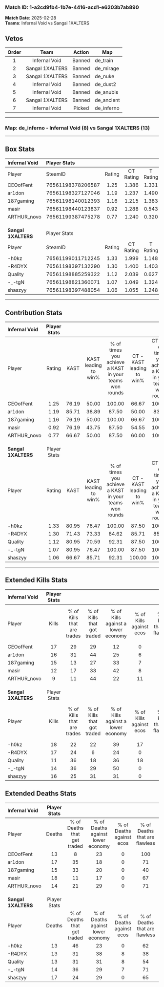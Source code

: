 ### Match ID: 1-a2cd9fb4-1b7e-4416-acd1-e6203b7ab890  
**Match Date**: 2025-02-28  
**Teams**: Infernal Void vs Sangal 1XALTERS  

## Vetos  

| Order | Team | Action | Map |
| :---: | :--: | :----: | --- |
| 1 | Infernal Void | Banned | de_train |
| 2 | Sangal 1XALTERS | Banned | de_mirage |
| 3 | Sangal 1XALTERS | Banned | de_nuke |
| 4 | Infernal Void | Banned | de_dust2 |
| 5 | Infernal Void | Banned | de_anubis |
| 6 | Sangal 1XALTERS | Banned | de_ancient |
| 7 | Infernal Void | Picked | de_inferno |

---  

### **Map**: de_inferno - Infernal Void (8) vs Sangal 1XALTERS (13)  
---  

## Box Stats  

| **Infernal Void**   | Player Stats      |        |           |          |       |      |       |         |        |      |     |
| :- | :- | :-: | :-: | :-: | :-: | :-: | :-: | :-: | :-: | :-: | :-: |
| Player              | SteamID           | Rating | CT Rating | T Rating | KAST  | ADR  | Kills | Assists | Deaths | K/D  | HS% |
| CEOofFent           | 76561198378206587 |  1.25  |   1.386   |  1.331   | 76.19 | 78.1 |  17   |    3    |   13   | 1.31 | 47  |
| ar1don              | 76561198327127046 |  1.19  |   1.237   |  1.490   | 85.71 | 78.8 |  16   |    5    |   17   | 0.94 | 62  |
| 187gaming           | 76561198140012393 |  1.16  |   1.215   |  1.383   | 76.19 | 87.8 |  15   |    5    |   15   | 1.00 | 66  |
| masir               | 76561198440123837 |  0.92  |   1.288   |  0.543   | 76.19 | 73.4 |  12   |    6    |   18   | 0.67 | 41  |
| ARTHUR_novo         | 76561199387475278 |  0.77  |   1.240   |  0.320   | 66.67 | 58.5 |   9   |    4    |   14   | 0.64 | 11  |
|                     |                   |        |           |          |       |      |       |         |        |      |     |
|                     |                   |        |           |          |       |      |       |         |        |      |     |
|                     |                   |        |           |          |       |      |       |         |        |      |     |
| **Sangal 1XALTERS** | Player Stats      |        |           |          |       |      |       |         |        |      |     |
| Player              | SteamID           | Rating | CT Rating | T Rating | KAST  | ADR  | Kills | Assists | Deaths | K/D  | HS% |
| -h0kz               | 76561199011712245 |  1.33  |   1.999   |  1.148   | 80.95 | 78.1 |  18   |    4    |   13   | 1.38 | 44  |
| -R4DYX              | 76561198397132290 |  1.30  |   1.400   |  1.403   | 71.43 | 99.7 |  17   |    6    |   13   | 1.31 | 52  |
| Quality             | 76561198885259322 |  1.12  |   2.039   |  0.627   | 80.95 | 87.1 |  11   |   14    |   13   | 0.85 | 63  |
| -_-tgN              | 76561198821360071 |  1.07  |   1.049   |  1.324   | 80.95 | 54.1 |  14   |    6    |   14   | 1.00 | 92  |
| shaszyy             | 76561198397488054 |  1.06  |   1.055   |  1.248   | 66.67 | 85.5 |  16   |    3    |   17   | 0.94 | 56  |
---  

## Contribution Stats  

| **Infernal Void**   | Player Stats |       |                      |                                                        |                           |                                                             |                          |                                                            |
| :- | :-: | :-: | :-: | :-: | :-: | :-: | :-: | :-: |
| Player              |    Rating    | KAST  | KAST leading to win% | % of times you achieve a KAST in your teams won rounds | CT - KAST leading to win% | CT - % of times you achieve a KAST in your teams won rounds | T - KAST leading to win% | T - % of times you achieve a KAST in your teams won rounds |
| CEOofFent           |     1.25     | 76.19 |        50.00         |                         100.00                         |           66.67           |                           100.00                            |          28.57           |                           100.00                           |
| ar1don              |     1.19     | 85.71 |        38.89         |                         87.50                          |           50.00           |                            83.33                            |          25.00           |                           100.00                           |
| 187gaming           |     1.16     | 76.19 |        50.00         |                         100.00                         |           66.67           |                           100.00                            |          28.57           |                           100.00                           |
| masir               |     0.92     | 76.19 |        43.75         |                         87.50                          |           54.55           |                           100.00                            |          20.00           |                           50.00                            |
| ARTHUR_novo         |     0.77     | 66.67 |        50.00         |                         87.50                          |           60.00           |                           100.00                            |          25.00           |                           50.00                            |
|                     |              |       |                      |                                                        |                           |                                                             |                          |                                                            |
|                     |              |       |                      |                                                        |                           |                                                             |                          |                                                            |
|                     |              |       |                      |                                                        |                           |                                                             |                          |                                                            |
| **Sangal 1XALTERS** | Player Stats |       |                      |                                                        |                           |                                                             |                          |                                                            |
| Player              |    Rating    | KAST  | KAST leading to win% | % of times you achieve a KAST in your teams won rounds | CT - KAST leading to win% | CT - % of times you achieve a KAST in your teams won rounds | T - KAST leading to win% | T - % of times you achieve a KAST in your teams won rounds |
| -h0kz               |     1.33     | 80.95 |        76.47         |                         100.00                         |           87.50           |                           100.00                            |          66.67           |                           100.00                           |
| -R4DYX              |     1.30     | 71.43 |        73.33         |                         84.62                          |           85.71           |                            85.71                            |          62.50           |                           83.33                            |
| Quality             |     1.12     | 80.95 |        70.59         |                         92.31                          |           87.50           |                           100.00                            |          55.56           |                           83.33                            |
| -_-tgN              |     1.07     | 80.95 |        76.47         |                         100.00                         |           87.50           |                           100.00                            |          66.67           |                           100.00                           |
| shaszyy             |     1.06     | 66.67 |        85.71         |                         92.31                          |          100.00           |                           100.00                            |          71.43           |                           83.33                            |
---  

## Extended Kills Stats  

| **Infernal Void**   | Player Stats |                            |                            |                                    |                         |                              |                                 |                                       |                    |           |
| :- | :-: | :-: | :-: | :-: | :-: | :-: | :-: | :-: | :-: | :-: |
| Player              |    Kills     | % of Kills that are trades | % of Kills that got traded | % of Kills against a lower economy | % of Kills against ecos | % of Kills that are flawless | % of Kills that are close duels | % of Kills that are assisted by flash | Pistol Round Kills | AWP Kills |
| CEOofFent           |      17      |             29             |             29             |                 12                 |            0            |              65              |                0                |                   0                   |         0          |     1     |
| ar1don              |      16      |             31             |             44             |                 25                 |            6            |              56              |                0                |                   6                   |         1          |     3     |
| 187gaming           |      15      |             13             |             27             |                 33                 |            7            |              73              |                0                |                   0                   |         0          |     0     |
| masir               |      12      |             17             |             33             |                 42                 |            8            |              50              |               17                |                   0                   |         0          |     2     |
| ARTHUR_novo         |      9       |             11             |             44             |                 22                 |           11            |              56              |                0                |                  11                   |         0          |     0     |
|                     |              |                            |                            |                                    |                         |                              |                                 |                                       |                    |           |
|                     |              |                            |                            |                                    |                         |                              |                                 |                                       |                    |           |
|                     |              |                            |                            |                                    |                         |                              |                                 |                                       |                    |           |
| **Sangal 1XALTERS** | Player Stats |                            |                            |                                    |                         |                              |                                 |                                       |                    |           |
| Player              |    Kills     | % of Kills that are trades | % of Kills that got traded | % of Kills against a lower economy | % of Kills against ecos | % of Kills that are flawless | % of Kills that are close duels | % of Kills that are assisted by flash | Pistol Round Kills | AWP Kills |
| -h0kz               |      18      |             22             |             22             |                 39                 |           17            |              67              |                6                |                  11                   |         0          |     2     |
| -R4DYX              |      17      |             24             |             6              |                 24                 |            0            |              65              |                0                |                   6                   |         0          |     1     |
| Quality             |      11      |             36             |             18             |                 36                 |           18            |              91              |                0                |                   9                   |         0          |     4     |
| -_-tgN              |      14      |             36             |             29             |                 50                 |            0            |              79              |                0                |                   0                   |         0          |     2     |
| shaszyy             |      16      |             25             |             31             |                 31                 |            0            |              50              |               13                |                   6                   |         4          |     1     |
## Extended Deaths Stats  

| **Infernal Void**   | Player Stats |                             |                                   |                          |                               |                            |                           |               |
| :- | :-: | :-: | :-: | :-: | :-: | :-: | :-: | :-: |
| Player              |    Deaths    | % of Deaths that get traded | % of Deaths against lower economy | % of Deaths against ecos | % of Deaths that are flawless | % of Deaths that are close | % of Deaths while blinded | Deaths to AWP |
| CEOofFent           |      13      |              8              |                23                 |            0             |              100              |             0              |             8             |       0       |
| ar1don              |      17      |             35              |                18                 |            0             |              71               |             0              |            12             |       1       |
| 187gaming           |      15      |             33              |                20                 |            0             |              40               |             0              |             0             |       0       |
| masir               |      18      |             11              |                17                 |            0             |              67               |             11             |             6             |       1       |
| ARTHUR_novo         |      14      |             21              |                29                 |            0             |              71               |             7              |             7             |       2       |
|                     |              |                             |                                   |                          |                               |                            |                           |               |
|                     |              |                             |                                   |                          |                               |                            |                           |               |
|                     |              |                             |                                   |                          |                               |                            |                           |               |
| **Sangal 1XALTERS** | Player Stats |                             |                                   |                          |                               |                            |                           |               |
| Player              |    Deaths    | % of Deaths that get traded | % of Deaths against lower economy | % of Deaths against ecos | % of Deaths that are flawless | % of Deaths that are close | % of Deaths while blinded | Deaths to AWP |
| -h0kz               |      13      |             46              |                23                 |            0             |              62               |             0              |             8             |       0       |
| -R4DYX              |      13      |             31              |                38                 |            8             |              38               |             0              |             0             |       1       |
| Quality             |      13      |             31              |                31                 |            8             |              54               |             8              |             0             |       0       |
| -_-tgN              |      14      |             36              |                29                 |            7             |              71               |             7              |             7             |       0       |
| shaszyy             |      17      |             24              |                29                 |            0             |              65               |             0              |             0             |       0       |
